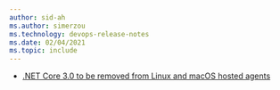 ```yaml
---
author: sid-ah
ms.author: simerzou
ms.technology: devops-release-notes
ms.date: 02/04/2021
ms.topic: include
---
```


- [.NET Core 3.0 to be removed from Linux and macOS hosted agents](#net-core-30-to-be-removed-from-linux-and-macos-hosted-agents)
